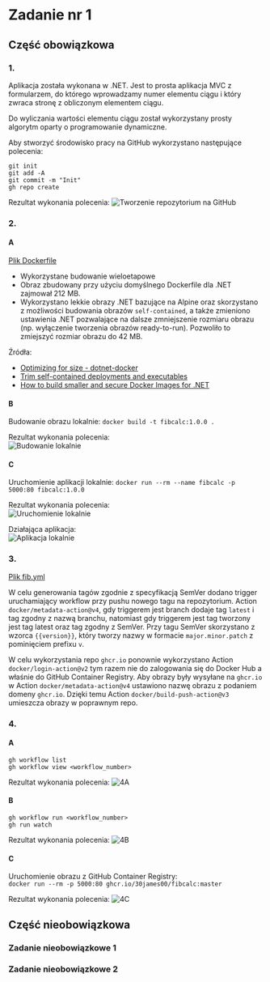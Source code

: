 # Zadanie nr 1

## Część obowiązkowa

### 1.

Aplikacja została wykonana w .NET. Jest to prosta aplikacja MVC z formularzem, do którego wprowadzamy numer elementu
ciągu i który zwraca stronę z obliczonym elementem ciągu.

Do wyliczania wartości elementu ciągu został wykorzystany prosty algorytm oparty o programowanie dynamiczne.

Aby stworzyć środowisko pracy na GitHub wykorzystano następujące polecenia:

```shell
git init
git add -A
git commit -m "Init"
gh repo create
```

Rezultat wykonania polecenia:
![Tworzenie repozytorium na GitHub](Screenshots/gh_repo.png)

### 2.

#### A

[Plik Dockerfile](FibCalc/Dockerfile)

* Wykorzystane budowanie wieloetapowe
* Obraz zbudowany przy użyciu domyślnego Dockerfile dla .NET zajmował 212 MB.
* Wykorzystano lekkie obrazy .NET bazujące na Alpine oraz skorzystano z możliwości budowania obrazów `self-contained`, a
  także zmieniono ustawienia .NET pozwalające na dalsze zmniejszenie rozmiaru obrazu (np. wyłączenie tworzenia obrazów
  ready-to-run). Pozwoliło to zmiejszyć rozmiar obrazu do 42 MB.

Źródła:

* [Optimizing for size - dotnet-docker](https://github.com/dotnet/dotnet-docker/tree/d8dc00685a45b7f534e9f68ded50667023ded151/samples/aspnetapp#optimizing-for-size)
* [Trim self-contained deployments and executables](https://learn.microsoft.com/en-us/dotnet/core/deploying/trimming/trim-self-contained)
* [How to build smaller and secure Docker Images for .NET](https://www.thorsten-hans.com/how-to-build-smaller-and-secure-docker-images-for-net5/)

#### B

Budowanie obrazu lokalnie: `docker build -t fibcalc:1.0.0 . `

Rezultat wykonania polecenia:  
![Budowanie lokalnie](Screenshots/build_local.png)

#### C

Uruchomienie aplikacji lokalnie: `docker run --rm --name fibcalc -p 5000:80 fibcalc:1.0.0`

Rezultat wykonania polecenia:  
![Uruchomienie lokalnie](Screenshots/run_local.png)

Działająca aplikacja:  
![Aplikacja lokalnie](Screenshots/runninng_local.png)

### 3.

[Plik fib.yml](.github/workflows/fib.yml)

W celu generowania tagów zgodnie z specyfikacją SemVer dodano trigger uruchamiający workflow przy pushu nowego tagu na
repozytorium. Action `docker/metadata-action@v4`, gdy triggerem jest branch dodaje tag `latest` i tag zgodny z nazwą
branchu, natomiast gdy triggerem jest tag tworzony jest tag latest oraz tag zgodny z SemVer. Przy tagu SemVer
skorzystano z wzorca `{{version}}`, który tworzy nazwy w formacie `major.minor.patch` z pominięciem prefixu `v`.

W celu wykorzystania repo `ghcr.io` ponownie wykorzystano Action `docker/login-action@v2` tym razem nie do zalogowania
się do Docker Hub a właśnie do GitHub Container Registry. Aby obrazy były wysyłane na `ghcr.io` w
Action `docker/metadata-action@v4` ustawiono nazwę obrazu z podaniem domeny `ghcr.io`. Dzięki temu
Action `docker/build-push-action@v3` umieszcza obrazy w poprawnym repo.

### 4.

#### A

```shell
gh workflow list
gh workflow view <workflow_number>
```

Rezultat wykonania polecenia:
![4A](Screenshots/4a.png)

#### B

```shell
gh workflow run <workflow_number>
gh run watch
```

Rezultat wykonania polecenia:
![4B](Screenshots/4b.png)

#### C

Uruchomienie obrazu z GitHub Container Registry:  
`docker run --rm -p 5000:80 ghcr.io/30james00/fibcalc:master`

Rezultat wykonania polecenia:
![4C](Screenshots/4c.png)

## Część nieobowiązkowa

### Zadanie nieobowiązkowe 1

### Zadanie nieobowiązkowe 2
